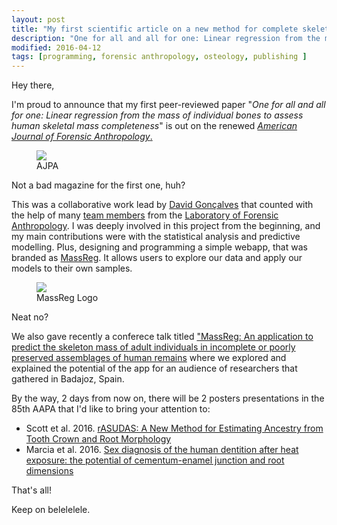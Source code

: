 ```yaml
---
layout: post
title: "My first scientific article on a new method for complete skeletal mass estimation is out"
description: "One for all and all for one: Linear regression from the mass of individual bones to assess human skeletal mass completeness"
modified: 2016-04-12
tags: [programming, forensic anthropology, osteology, publishing ]
---
```


Hey there,

I'm proud to announce that my first peer-reviewed paper "*One for all and all for one: Linear regression from the mass of individual bones to assess human skeletal mass completeness*" is out on the renewed <a href = "http://onlinelibrary.wiley.com/doi/10.1002/ajpa.22979/abstract" target = "_blank">*American Journal of Forensic Anthropology*.</a>

<figure>
	<a href = "http://onlinelibrary.wiley.com/doi/10.1002/ajpa.22979/abstract" target = "_blank"><img src="http://jcoelho.com/images/ajpabanner.gif"/></a>
	<figcaption>AJPA</figcaption>
</figure>

Not a bad magazine for the first one, huh?

This was a collaborative work lead by <a href = "http://lfa.uc.pt/member/david_goncalves/" target = "_blank">David Gonçalves</a> that counted with the help of many <a href = "http://lfa.uc.pt/team/">team members</a> from the <a href = "http://lfa.uc.pt/" target = "_blank">Laboratory of Forensic Anthropology</a>. I was deeply involved in this project from the beginning, and my main contributions were with the statistical analysis and predictive modelling. Plus, designing and programming a simple webapp, that was branded as <a href = "http://osteomics.com/MassReg" target = "_blank">MassReg</a>. It allows users to explore our data and apply our models to their own samples.


<figure>
	<a href = "http://osteomics.com/MassReg" target = "_blank"><img src="http://jcoelho.com/images/MassReg-Logo.png"/></a>
	<figcaption>MassReg Logo</figcaption>
</figure>

Neat no? 

We also gave recently a conferece talk titled <a href = "http://www.jornadasmediterraneasbadajoz.com/premios-comunicaciones-y-poster/comunicaciones-aceptadas" target = "_blank">"MassReg: An application to predict the skeleton mass of adult individuals in incomplete or poorly preserved assemblages of human remains</a> where we explored and explained the potential of the app for an audience of researchers that gathered in Badajoz, Spain.

By the way, 2 days from now on, there will be 2 posters presentations in the 85th AAPA that I'd like to bring your attention to:

+ Scott et al. 2016. <a href = "http://meeting.physanth.org/program/2016/session11/scott-2016-rasudas-a-new-method-for-estimating-ancestry-from-tooth-crown-and-root-morphology.html" target = "_blank">rASUDAS: A New Method for Estimating Ancestry from Tooth Crown and Root Morphology</a>
+ Marcia et al. 2016. <a href = "http://meeting.physanth.org/program/2016/session11/santos-2016-sex-diagnosis-of-the-human-dentition-after-heat-exposure-the-potential-of-cementum-enamel-junction-and-root-dimensions.html" target = "_blank">Sex diagnosis of the human dentition after heat exposure: the potential of cementum-enamel junction and root dimensions</a>

That's all!

Keep on
belelelele.

  





